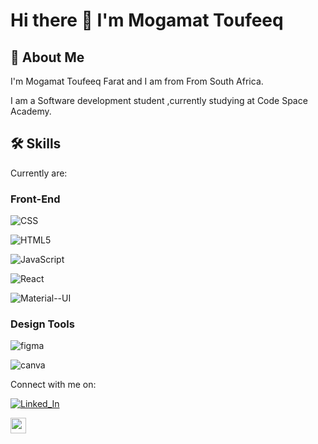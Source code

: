 
# Hi there 👋 I'm Mogamat Toufeeq 


## 🚀 About Me
I'm Mogamat Toufeeq Farat and I am from From South Africa.

I am a Software development student ,currently studying at Code Space Academy.




## 🛠 Skills
Currently are:

### Front-End 

![CSS](https://img.shields.io/badge/css-%231572B6.svg?style=for-the-badge&logo=css3&logoColor=white)

![HTML5](https://img.shields.io/badge/HTML5-E34F26?style=for-the-badge&logo=html5&logoColor=white)

![JavaScript](https://img.shields.io/badge/javascript-%23323330.svg?style=for-the-badge&logo=javascript&logoColor=%23F7DF1E)

![React](https://img.shields.io/badge/React-20232A?style=for-the-badge&logo=react&logoColor=61DAFB)

![Material--UI](https://img.shields.io/badge/Material--UI-0081CB?style=for-the-badge&logo=material-ui&logoColor=white)




### Design Tools

![figma](https://img.shields.io/badge/figma-000000?style=for-the-badge&logo=figma&logoColor=white)

![canva](https://img.shields.io/badge/canva-00C4CC?style=for-the-badge&logo=canva&logoColor=white)





Connect with me on:

[![Linked_In](https://img.shields.io/badge/Linked_In-0077B5?style=for-the-badge&logo=LinkedIn&logoColor=white)](https://www.linkedin.com/in/mogamat-toufeeq-farat-a5bb72271/)

<a href="mailto:toufeeqfarat@gmail.com" target="_blank"><img height="25" src = "https://img.shields.io/badge/gmail-c14438?&style=for-the-badge&logo=gmail&logoColor=white"></a>












